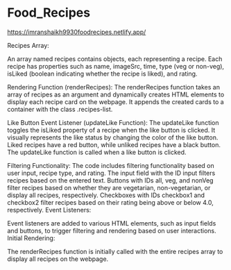 # Food_Recipes

https://imranshaikh9930foodrecipes.netlify.app/


Recipes Array:

An array named recipes contains objects, each representing a recipe. Each recipe has properties such as name, imageSrc, time, type (veg or non-veg), isLiked (boolean indicating whether the recipe is liked), and rating.

Rendering Function (renderRecipes):
The renderRecipes function takes an array of recipes as an argument and dynamically creates HTML elements to display each recipe card on the webpage.
It appends the created cards to a container with the class .recipes-list.

Like Button Event Listener (updateLike Function):
The updateLike function toggles the isLiked property of a recipe when the like button is clicked.
It visually represents the like status by changing the color of the like button. Liked recipes have a red button, while unliked recipes have a black button.
The updateLike function is called when a like button is clicked.

Filtering Functionality:
The code includes filtering functionality based on user input, recipe type, and rating.
The input field with the ID input filters recipes based on the entered text.
Buttons with IDs all, veg, and nonVeg filter recipes based on whether they are vegetarian, non-vegetarian, or display all recipes, respectively.
Checkboxes with IDs checkbox1 and checkbox2 filter recipes based on their rating being above or below 4.0, respectively.
Event Listeners:

Event listeners are added to various HTML elements, such as input fields and buttons, to trigger filtering and rendering based on user interactions.
Initial Rendering:

The renderRecipes function is initially called with the entire recipes array to display all recipes on the webpage.
